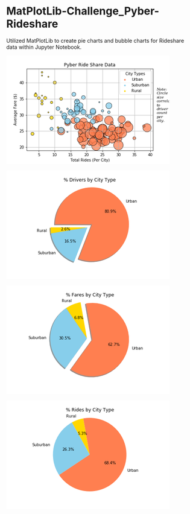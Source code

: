 # MatPlotLib-Challenge_Pyber-Rideshare

Utilized MatPlotLib to create pie charts and bubble charts for Rideshare data within Jupyter Notebook.  

![Example Chart Page](PyberRide.png)

![Example Chart Page](PyberTotalDrivers.png)

![Example Chart Page](PyberTotalFares.png)

![Example Chart Page](PyberTotalRides.png)

